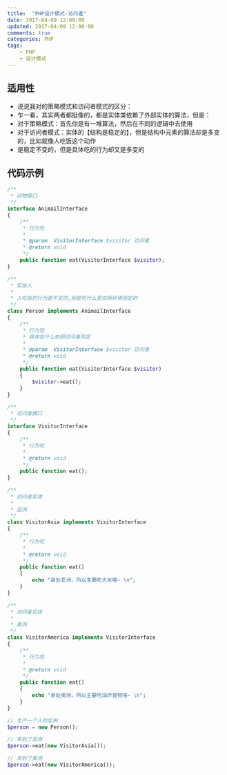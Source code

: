 ```yaml
---
title:  "PHP设计模式-访问者"
date: 2017-04-09 12:00:00
updated: 2017-04-09 12:00:00
comments: true
categories: PHP
tags:
    - PHP
    - 设计模式
---
```


## 适用性

 * 说说我对的策略模式和访问者模式的区分：
 * 乍一看，其实两者都挺像的，都是实体类依赖了外部实体的算法，但是：
 * 对于策略模式：首先你是有一堆算法，然后在不同的逻辑中去使用
 * 对于访问者模式：实体的【结构是稳定的】，但是结构中元素的算法却是多变的，比如就像人吃饭这个动作
 * 是稳定不变的，但是具体吃的行为却又是多变的
<!-- more -->
## 代码示例

~~~ PHP
/**
 * 动物接口
 */
interface AnimailInterface
{
    /**
     * 行为吃
     *
     * @param  VisitorInterface $visitor 访问者
     * @return void
     */
    public function eat(VisitorInterface $visitor);
}

/**
 * 实体人
 *
 * 人吃饭的行为是不变的,但是吃什么是依照环境而定的
 */
class Person implements AnimailInterface
{
    /**
     * 行为吃
     * 具体吃什么依照访问者而定
     *
     * @param  VisitorInterface $visitor 访问者
     * @return void
     */
    public function eat(VisitorInterface $visitor)
    {
        $visitor->eat();
    }
}

/**
 * 访问者接口
 */
interface VisitorInterface
{
    /**
     * 行为吃
     *
     * @return void
     */
    public function eat();
}

/**
 * 访问者实体
 *
 * 亚洲
 */
class VisitorAsia implements VisitorInterface
{
    /**
     * 行为吃
     *
     * @return void
     */
    public function eat()
    {
        echo "身处亚洲，所以主要吃大米咯~ \n";
    }
}

/**
 * 访问者实体
 *
 * 美洲
 */
class VisitorAmerica implements VisitorInterface
{
    /**
     * 行为吃
     *
     * @return void
     */
    public function eat()
    {
        echo "身处美洲，所以主要吃油炸食物咯~ \n";
    }
}

// 生产一个人的实例
$person = new Person();

// 来到了亚洲
$person->eat(new VisitorAsia());

// 来到了美洲
$person->eat(new VisitorAmerica());
~~~
